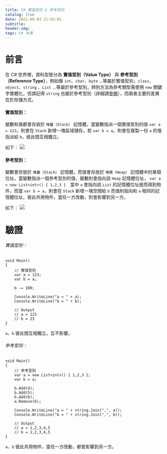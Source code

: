 ```yaml
---
title: C# 實值型別 & 參考型別
catalog: true
date: 2021-08-03 21:03:01
subtitle:
header-img:
tags: C# 本事
---
```

# 前言
在 C# 世界裡，資料型態分為 **實值型別（Value Type）** 與 **參考型別（Reference Type）**，例如像 `int`、`char`、`byte` ...等屬於實值型別，`class`、`object`、`string` 、`List` ...等屬於參考型別，辨別方法為參考類型需使用 `new` 關鍵字實體化，但請記得 `string` 也屬於參考型別（詳細請[參閱](https://medium.com/ninas-note/c-%E5%AF%A6%E8%B3%AA%E5%9E%8B%E5%88%A5-value-type-vs%E5%8F%83%E8%80%83%E5%9E%8B%E5%88%A5-reference-type-64ba5cf8bf8b)），而兩者主要的差異在於存儲方式。

#### 實值型別：
變數和值都會存放於 `堆疊（Stack）` 記憶體，當變數指派一個實值型別的值 `var a = 123`，則會在 `Stack` 新增一塊區域儲存，若 `var b = a`，則會在複製一份 `a` 的值指派給 `b`，彼此間互相獨立。

如下：
![](https://i.imgur.com/H1HJAsu.png)



#### 參考型別：
變數會存放於 `堆疊（Stack）` 記憶體，而值會存放於 `堆積（Heap）` 記憶體中的某個位址，當變數指派一個參考型別的值，變數則會指向該 `Heap` 記憶體位址， `var a = new List<int>() { 1,2,3 }`　當中 `a` 會指向該 `List` 的記憶體位址進而得到物件，而當 `var b = a`，則會在 `Stack` 新增一塊空間給 `b` 而值則指向和 `a` 相同的記憶體位址，彼此共用物件，當任一方改動，則會影響到另一方。

如下：
![](https://i.imgur.com/7xlC01B.png)


# 驗證

######  實值型別：
```C#=
void Main()
{
	// 實值型別
	var a = 123;
	var b = a;

	b -= 100;

	Console.WriteLine("a = " + a);
	Console.WriteLine("b = " + b);
    
	// Output
	// a = 123
	// b = 23
}
```
`a`、`b` 彼此間互相獨立，互不影響。

######  參考型別：
```C#=
void Main()
{
	// 參考型別
	var a = new List<int>() { 1,2,3 };
	var b = a;

	b.Add(4);
	b.Add(5);
	b.Add(6);
	a.Remove(6);

	Console.WriteLine("a = " + string.Join(",", a));
	Console.WriteLine("b = " + string.Join(",", b));
    
	// Output
	// a = 1,2,3,4,5
	// b = 1,2,3,4,5
}
```
`a`、`b` 彼此共用物件，當任一方改動，都會影響到另一方。

